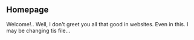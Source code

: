 ## Homepage

Welcome!.. Well, I don't greet you all that good in websites. Even in this. I may be changing tis file...
